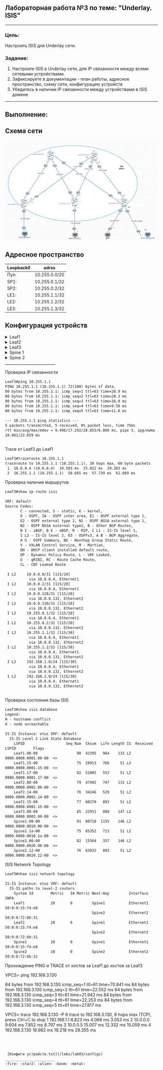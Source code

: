 ## Лабораторная работа №3 по теме: "Underlay. ISIS"
___
### Цель:
Настроить ISIS для Underlay сети.

### Задание:
1. Настроите ISIS в Underlay сети, для IP связанности между всеми сетевыми устройствами.
2. Зафиксируете в документации - план работы, адресное пространство, схему сети, конфигурацию устройств
3. Убедитесь в наличии IP связанности между устройствами в ISIS домене
___

## Выполнение:

## Схема сети
![Picture background](https://github.com/pablogovorov/repo_lab_otus/blob/main/labs/lab03/mytopology.jpg)


## Адресное пространство

| Loopback0 | adrss | 
------ | ------ |
Пул: | 10.255.0.0/20 |
SP1: | 10.255.0.1/32 | 
SP2: | 10.255.0.2/32 |
LE1: | 10.255.1.1/32 |
LE2: |10.255.1.2/32 |
LE3: |10.255.1.3/32 |

## Конфигурация устройств


<details> 

<summary> Leaf1 </summary>

```
!
no aaa root
!
no service interface inactive port-id allocation disabled
!
transceiver qsfp default-mode 4x10G
!
service routing protocols model multi-agent
!
hostname Leaf1
!
spanning-tree mode mstp
!
system l1
   unsupported speed action error
   unsupported error-correction action error
!
interface Ethernet1
   no switchport
   ip address 10.0.0.1/31
   isis enable otus
!
interface Ethernet2
   no switchport
   ip address 10.0.0.129/31
   isis enable otus
!
interface Ethernet3
   no switchport
   ip address 192.168.1.1/24
   isis enable otus
!
interface Ethernet4
!
interface Ethernet5
!
interface Ethernet6
!
interface Ethernet7
!
interface Ethernet8
!
interface Loopback0
   ip address 10.255.1.1/32
   isis enable otus
!
interface Management1
!
ip routing
!
router isis otus
   net 49.0001.0000.0000.0001.00
   is-type level-2
   !
   address-family ipv4 unicast
!
router multicast
   ipv4
      software-forwarding kernel
   !
   ipv6
      software-forwarding kernel
!
end


```
</details>
<details> 

<summary> Leaf2  </summary>

```
!
no aaa root
!
no service interface inactive port-id allocation disabled
!
transceiver qsfp default-mode 4x10G
!
service routing protocols model multi-agent
!
hostname Leaf2
!
spanning-tree mode mstp
!
system l1
   unsupported speed action error
   unsupported error-correction action error
!
interface Ethernet1
   no switchport
   ip address 10.0.0.3/31
   isis enable otus
!
interface Ethernet2
   no switchport
   ip address 10.0.0.131/31
   isis enable otus
!
interface Ethernet3
   no switchport
   ip address 192.168.2.1/24
   isis enable otus
!
interface Ethernet4
!
interface Ethernet5
!
interface Ethernet6
!
interface Ethernet7
!
interface Ethernet8
!
interface Loopback0
   ip address 10.255.1.2/32
   isis enable otus
!
interface Management1
!
ip routing
!
router isis otus
   net 49.0001.0000.0000.0002.00
   is-type level-2
   !
   address-family ipv4 unicast
!
router multicast
   ipv4
      software-forwarding kernel
   !
   ipv6
      software-forwarding kernel
!
end


```
</details>
<details> 

<summary> Leaf3 </summary>

```
!
no aaa root
!
no service interface inactive port-id allocation disabled
!
transceiver qsfp default-mode 4x10G
!
service routing protocols model multi-agent
!
hostname Leaf3
!
spanning-tree mode mstp
!
system l1
   unsupported speed action error
   unsupported error-correction action error
!
interface Ethernet1
   no switchport
   ip address 10.0.0.5/31
   isis enable otus
!
interface Ethernet2
   no switchport
   ip address 10.0.0.133/31
   isis enable otus
!
interface Ethernet3
   no switchport
   ip address 192.168.3.1/25
   isis enable otus
!
interface Ethernet4
   no switchport
   ip address 192.168.3.129/25
   isis enable otus
!
interface Ethernet5
!
interface Ethernet6
!
interface Ethernet7
!
interface Ethernet8
!
interface Loopback0
   ip address 10.255.1.3/32
   isis enable otus
!
interface Management1
!
ip routing
!
router isis otus
   net 49.0001.0000.0000.0003.00
   is-type level-2
   !
   address-family ipv4 unicast
!
router multicast
   ipv4
      software-forwarding kernel
   !
   ipv6
      software-forwarding kernel
!
end


```
</details>
<details> 
<summary> Spine 1 </summary>


```
!
no aaa root
!
no service interface inactive port-id allocation disabled
!
transceiver qsfp default-mode 4x10G
!
service routing protocols model multi-agent
!
hostname Spine1
!
spanning-tree mode mstp
!
system l1
   unsupported speed action error
   unsupported error-correction action error
!
interface Ethernet1
   no switchport
   ip address 10.0.0.0/31
   isis enable otus
!
interface Ethernet2
   no switchport
   ip address 10.0.0.2/31
   isis enable otus
!
interface Ethernet3
   no switchport
   ip address 10.0.0.4/31
   isis enable otus
!
interface Ethernet4
!
interface Ethernet5
!
interface Ethernet6
!
interface Ethernet7
!
interface Ethernet8
!
interface Loopback0
   ip address 10.255.0.1/32
   isis enable otus
!
interface Management1
!
ip routing
!
router isis otus
   net 49.0001.0000.0000.0010.00
   is-type level-2
   !
   address-family ipv4 unicast
!
router multicast
   ipv4
      software-forwarding kernel
   !
   ipv6
      software-forwarding kernel
!
end

```
</details>
<details> 
<summary> Spine 2 </summary>


```
!
no aaa root
!
no service interface inactive port-id allocation disabled
!
transceiver qsfp default-mode 4x10G
!
service routing protocols model multi-agent
!
hostname Spine2
!
spanning-tree mode mstp
!
system l1
   unsupported speed action error
   unsupported error-correction action error
!
interface Ethernet1
   no switchport
   ip address 10.0.0.128/31
   isis enable otus
!
interface Ethernet2
   no switchport
   ip address 10.0.0.130/31
   isis enable otus
!
interface Ethernet3
   no switchport
   ip address 10.0.0.132/31
   isis enable otus
!
interface Ethernet4
!
interface Ethernet5
!
interface Ethernet6
!
interface Ethernet7
!
interface Ethernet8
!
interface Loopback0
   ip address 10.255.0.2/32
   isis enable otus
!
interface Management1
!
ip routing
!
router isis otus
   net 49.0001.0000.0000.0020.00
   is-type level-2
   !
   address-family ipv4 unicast
!
router multicast
   ipv4
      software-forwarding kernel
   !
   ipv6
      software-forwarding kernel
!
end


```
</details>
__________________________

Проверка IP связанности 
```
Leaf3#ping 10.255.1.1
PING 10.255.1.1 (10.255.1.1) 72(100) bytes of data.
80 bytes from 10.255.1.1: icmp_seq=1 ttl=63 time=28.9 ms
80 bytes from 10.255.1.1: icmp_seq=2 ttl=63 time=20.3 ms
80 bytes from 10.255.1.1: icmp_seq=3 ttl=63 time=16.0 ms
80 bytes from 10.255.1.1: icmp_seq=4 ttl=63 time=9.50 ms
80 bytes from 10.255.1.1: icmp_seq=5 ttl=63 time=11.8 ms

--- 10.255.1.1 ping statistics ---
5 packets transmitted, 5 received, 0% packet loss, time 75ms
rtt min/avg/max/mdev = 9.496/17.292/28.853/6.860 ms, pipe 3, ipg/ewma 18.661/22.659 ms


```
Trace от Leaf3 до Leaf1
```
Leaf3#traceroute 10.255.1.1
traceroute to 10.255.1.1 (10.255.1.1), 30 hops max, 60 byte packets
 1  10.0.0.4 (10.0.0.4)  18.503 ms  25.022 ms  29.383 ms
 2  10.255.1.1 (10.255.1.1)  58.665 ms  57.739 ms  62.889 ms

```

Проверка наличия маршрутов

```
Leaf3#show ip route isis

VRF: default
Source Codes:
       C - connected, S - static, K - kernel,
       O - OSPF, IA - OSPF inter area, E1 - OSPF external type 1,
       E2 - OSPF external type 2, N1 - OSPF NSSA external type 1,
       N2 - OSPF NSSA external type2, B - Other BGP Routes,
       B I - iBGP, B E - eBGP, R - RIP, I L1 - IS-IS level 1,
       I L2 - IS-IS level 2, O3 - OSPFv3, A B - BGP Aggregate,
       A O - OSPF Summary, NG - Nexthop Group Static Route,
       V - VXLAN Control Service, M - Martian,
       DH - DHCP client installed default route,
       DP - Dynamic Policy Route, L - VRF Leaked,
       G  - gRIBI, RC - Route Cache Route,
       CL - CBF Leaked Route

 I L2     10.0.0.0/31 [115/20]
           via 10.0.0.4, Ethernet1
 I L2     10.0.0.2/31 [115/20]
           via 10.0.0.4, Ethernet1
 I L2     10.0.0.128/31 [115/20]
           via 10.0.0.132, Ethernet2
 I L2     10.0.0.130/31 [115/20]
           via 10.0.0.132, Ethernet2
 I L2     10.255.0.1/32 [115/20]
           via 10.0.0.4, Ethernet1
 I L2     10.255.0.2/32 [115/20]
           via 10.0.0.132, Ethernet2
 I L2     10.255.1.1/32 [115/30]
           via 10.0.0.4, Ethernet1
           via 10.0.0.132, Ethernet2
 I L2     10.255.1.2/32 [115/30]
           via 10.0.0.4, Ethernet1
           via 10.0.0.132, Ethernet2
 I L2     192.168.1.0/24 [115/30]
           via 10.0.0.4, Ethernet1
           via 10.0.0.132, Ethernet2
 I L2     192.168.2.0/24 [115/30]
           via 10.0.0.4, Ethernet1
           via 10.0.0.132, Ethernet2


```

Проверка состояния базы ISIS

```
Leaf3#show isis database
Legend:
H - hostname conflict
U - node unreachable

IS-IS Instance: otus VRF: default
  IS-IS Level 2 Link State Database
    LSPID                   Seq Num  Cksum  Life Length IS  Received LSPID        Flags
    Leaf1.00-00                  90  42395   964    133 L2  0000.0000.0001.00-00  <>
    Leaf1.15-00                  75  29913   766     51 L2  0000.0000.0001.15-00  <>
    Leaf1.17-00                  82  51085   553     51 L2  0000.0000.0001.17-00  <>
    Leaf2.00-00                  79  47492   747    133 L2  0000.0000.0002.00-00  <>
    Leaf2.14-00                  76  34246   529     51 L2  0000.0000.0002.14-00  <>
    Leaf2.15-00                  77  60270   893     51 L2  0000.0000.0002.15-00  <>
    Leaf3.00-00                  85  22931   880    147 L2  0000.0000.0003.00-00  <>
    Spine1.00-00                 91  60718  1155    146 L2  0000.0000.0010.00-00  <>
    Spine1.1a-00                 75  65352   713     51 L2  0000.0000.0010.1a-00  <>
    Spine2.00-00                 82  15564   357    146 L2  0000.0000.0020.00-00  <>
    Spine2.12-00                 76  63032   893     51 L2  0000.0000.0020.12-00  <>
```
ISIS Network Topology 

```
Leaf3#show isis network topology

IS-IS Instance: otus VRF: default
  IS-IS paths to level-2 routers
    System Id        Metric   IA Metric Next-Hop         Interface                SNPA
    Leaf1            20       0         Spine1           Ethernet1                50:0:0:15:f4:e8
                                        Spine2           Ethernet2                50:0:0:72:8b:31
    Leaf2            20       0         Spine1           Ethernet1                50:0:0:15:f4:e8
                                        Spine2           Ethernet2                50:0:0:72:8b:31
    Spine1           10       0         Spine1           Ethernet1                50:0:0:15:f4:e8
    Spine2           10       0         Spine2           Ethernet2                50:0:0:72:8b:31

```
Прохождение PING и TRACE от хостов за Leaf1 до хостов за Leaf3

VPCS> ping 192.168.3.130

84 bytes from 192.168.3.130 icmp_seq=1 ttl=61 time=70.841 ms
84 bytes from 192.168.3.130 icmp_seq=2 ttl=61 time=22.552 ms
84 bytes from 192.168.3.130 icmp_seq=3 ttl=61 time=21.942 ms
84 bytes from 192.168.3.130 icmp_seq=4 ttl=61 time=22.253 ms
84 bytes from 192.168.3.130 icmp_seq=5 ttl=61 time=27.817 ms

VPCS> trace 192.168.3.130 -P 6
trace to 192.168.3.130, 8 hops max (TCP), press Ctrl+C to stop
 1   192.168.1.1   6.823 ms  4.068 ms  3.053 ms
 2   10.0.0.0   9.604 ms  7.852 ms  8.797 ms
 3   10.0.0.5   15.007 ms  12.332 ms  15.059 ms
 4   192.168.3.130   18.962 ms  18.218 ms  28.355 ms


```



 [Конфиги устройств.txt](/labs/lab03/configs)
_______________________
:fire: :star2: :alien: :boom: :metal: 
